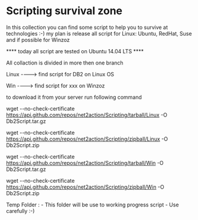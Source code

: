 # Scripting survival zone

In this collection you can find some script to help you to survive at technologies :-)
my plan is release all script for Linux: Ubuntu, RedHat, Suse and if possible for Winzoz

 **** today all script are tested on Ubuntu 14.04 LTS ****
 
 All collaction is divided in more then one branch
 
 Linux ----> find script for DB2 on Linux OS
 
 Win ----> find script for xxx on Winzoz

to download it from your server run following command


wget --no-check-certificate  https://api.github.com/repos/net2action/Scripting/tarball/Linux -O Db2Script.tar.gz

wget --no-check-certificate  https://api.github.com/repos/net2action/Scripting/zipball/Linux -O Db2Script.zip

wget --no-check-certificate  https://api.github.com/repos/net2action/Scripting/tarball/Win -O Db2Script.tar.gz

wget --no-check-certificate  https://api.github.com/repos/net2action/Scripting/zipball/Win -O Db2Script.zip

Temp Folder : - This folder will be use to working progress script - Use carefully :-)
